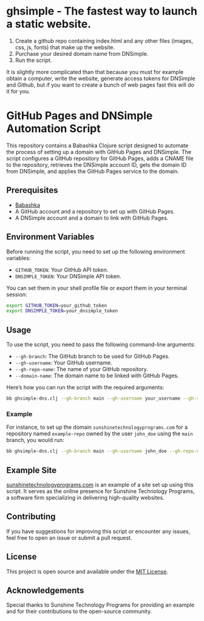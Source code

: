 # ghsimple - The fastest way to launch a static website. 

 1. Create a github repo containing index.html and any other files (images, css, js, fonts) that make up the website.
 2. Purchase your desired domain name from DNSimple.
 3. Run the script.

It is slightly more complicated than that because you must for example obtain a computer, write the website, generate access tokens for DNSimple and Github, but if you want to create a bunch of web pages fast this will do it for you.

# GitHub Pages and DNSimple Automation Script

This repository contains a Babashka Clojure script designed to automate the process of setting up a domain with GitHub Pages and DNSimple. The script configures a GitHub repository for GitHub Pages, adds a CNAME file to the repository, retrieves the DNSimple account ID, gets the domain ID from DNSimple, and applies the GitHub Pages service to the domain.

## Prerequisites

- [Babashka](https://babashka.org/)
- A GitHub account and a repository to set up with GitHub Pages.
- A DNSimple account and a domain to link with GitHub Pages.

## Environment Variables

Before running the script, you need to set up the following environment variables:

- `GITHUB_TOKEN`: Your GitHub API token.
- `DNSIMPLE_TOKEN`: Your DNSimple API token.

You can set them in your shell profile file or export them in your terminal session:

```sh
export GITHUB_TOKEN=your_github_token
export DNSIMPLE_TOKEN=your_dnsimple_token
```

## Usage

To use the script, you need to pass the following command-line arguments:

- `--gh-branch`: The GitHub branch to be used for GitHub Pages.
- `--gh-username`: Your GitHub username.
- `--gh-repo-name`: The name of your GitHub repository.
- `--domain-name`: The domain name to be linked with GitHub Pages.

Here’s how you can run the script with the required arguments:

```sh
bb ghsimple-dns.clj --gh-branch main --gh-username your_username --gh-repo-name your_repo_name --domain-name sunshinetechnologyprograms.com
```

### Example

For instance, to set up the domain `sunshinetechnologyprograms.com` for a repository named `example-repo` owned by the user `john_doe` using the `main` branch, you would run:

```sh
bb ghsimple-dns.clj --gh-branch main --gh-username john_doe --gh-repo-name example_repo --domain-name sunshinetechnologyprograms.com
```

## Example Site

[sunshinetechnologyprograms.com](http://sunshinetechnologyprograms.com/) is an example of a site set up using this script. It serves as the online presence for Sunshine Technology Programs, a software firm specializing in delivering high-quality websites.
## Contributing

If you have suggestions for improving this script or encounter any issues, feel free to open an issue or submit a pull request.

## License

This project is open source and available under the [MIT License](LICENSE).

## Acknowledgements

Special thanks to Sunshine Technology Programs for providing an example and for their contributions to the open-source community.
